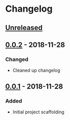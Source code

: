 # Changelog

## [Unreleased][]

## [0.0.2][] - 2018-11-28

### Changed

- Cleaned up changelog

## [0.0.1][] - 2018-11-28

### Added

- Initial project scaffolding

[Unreleased]: https://github.com/rawphp/clean-aws/compare/v0.0.2...HEAD
[0.0.2]: https://github.com/rawphp/clean-aws/compare/v0.0.1...v0.0.2
[0.0.1]: https://github.com/rawphp/clean-aws/tree/v0.0.1
